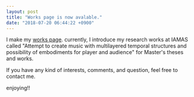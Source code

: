 ```yaml
---
layout: post
title: "Works page is now avalable."
date: "2018-07-20 06:44:22 +0900"
---
```


I make my [works page](http://dropcontrol.com/works). currently, I introduce my research works at IAMAS called "Attempt to create music with multilayered temporal structures and possibility of embodiments for player and audience" for Master's theses and works.

If you have any kind of interests, comments, and question, feel free to contact me.

enjoying!!

